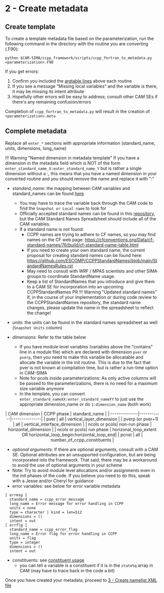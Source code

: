 # 2 - Create metadata

## Create template
To create a template metadata file based on the parameterization, run the following command in the directory with the routine you are converting (<parameterization>.F90):
```
python $CAM-SIMA/ccpp_framework/scripts/ccpp_fortran_to_metadata.py <parameterization>.F90 
```

If you get errors:

1. Confirm you included the [argtable lines](convert-portable-layer.md#1b-add-required-htmlinclude-lines) above each routine
1. If you see a message "Missing local variables" and the variable is there, it may be missing its intent attribute
1. Hopefully other errors will be easy to address; consult other CAM SEs if there's any remaining confusion/errors

Completion of `ccpp_fortran_to_metadata.py` will result in the creation of `<parameterization>.meta`

## Complete metadata

Replace all `enter_*` sections with appropriate information (standard_name, units, dimensions, long_name)

!!! Warning "Named dimension in metadata template"
    If you have a dimension in the metadata field which is NOT of the form `enter_standard_name_X:enter_standard_name_Y` but is rather a single dimension without a :, this means that you have a named dimension in your converted routine and you should remove the name and replace it with ":"

- *standard_name*: the mapping between CAM variables and standard_names can be found [here](https://docs.google.com/spreadsheets/d/1vpQ_xDZk00Z-_3SpW5N2EF3_FY6K7opNN4cqtSMlbwU/edit?gid=0#gid=0)
    - You may have to trace the variable back through the CAM code to find the `Snapshot or Local name` to look for
    - Officially accepted standard names can be found in this [repository](https://github.com/ESCOMP/CCPPStandardNames/blob/main/Metadata-standard-names.md), but the CAM Standard Names Spreadsheet should include all of the CAM variables.
    - If a standard name is not found:
        - CCPP names are trying to adhere to CF names, so you may find names on the CF web page: https://cfconventions.org/Data/cf-standard-names/76/build/cf-standard-name-table.html
        - If you need to create your own standard name, the current proposal for creating standard names can be found here: https://github.com/ESCOMP/CCPPStandardNames/blob/main/StandardNamesRules.rst 
        - May need to consult with WRF / MPAS scientists and other SIMA groups to coordinate StandardName usage.
        - Keep a list of StandardNames that you introduce and give them to a CAM SE for incorporation into an upcoming CCPPStandardNames PR
!!! Warning "Updated standard names"
    If, in the course of your implementation or during code review to the CCPPStandardNames repository, the standard name changes, please update the name in the spreadsheet to reflect the change!


- *units*: the units can be found in the standard names spreadsheet as well (`Snapshot Units` column)
- *dimensions*: Refer to the table below
    - If you have module level variables (variables above the "contains" line in a module file) which are declared with dimension `pver` or `pverp`, then you need to make this variable be allocatable and allocate the variable in the init routine.  This is due to the fact that pver is not known at compilation time, but is rather a run-time option in CAM-SIMA
    - Note for pcols inside parameterizations:  As only active columns will be passed to the parameterizations, there is no need for a maximum size variable anymore
    - In the template, you can convert `enter_standard_nameXX:enter_standard_nameYY` to just  use the appropriate dimension_name or do `1:dimension_name` (both work)

<div style="text-align:center" markdown>
| CAM dimension | CCPP phase | standard_name |
|:--------------|------------|---------------|
| pver          | all        | vertical_layer_dimension |
| pverp (or pver+1) | all    | vertical_interface_dimension |
| ncols or pcols| non-run phase | horizontal_dimension |
| ncols or pcols| run phase  | horizonal_loop_extent OR horizontal_loop_begin:horizontal_loop_end|
| pcnst         | all        | number_of_ccpp_constituents |
</div>

- *optional arguments*: If there are optional arguments, consult with a CAM SE. Optional attributes are an unsupported configuration, but are being incorporated into the framework. That said, there may be a workaround to avoid the use of optional arguments in your scheme
- Note: Try to avoid module level allocations and/or assignments even in the init phases of the code.  If you believe you need to do this, speak with a Jesse and/or Cheryl for guidance
- error variables: see below for error variable metadata
```
[ errmsg ]
  standard_name = ccpp_error_message
  long_name = Error message for error handling in CCPP
  units = none
  type = character | kind = len=512
  dimensions = ()
  intent = out
[ errflg ]
  standard_name = ccpp_error_flag
  long_name = Error flag for error handling in CCPP
  units = flag
  type = integer
  dimensions = ()
  intent = out
```
- constituents: see [constituent usage](../design/constituents.md/#constituent-usage)
    - you can tell a variable is a constituent if it is in the `state%q` array in CAM (may have to trace back in the code a bit)

Once you have created your metadata, proceed to [3 - Create namelist XML file](create-namelist-xml.md)